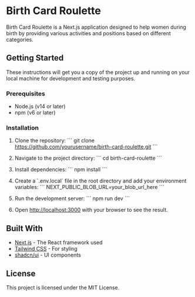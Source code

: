 # Birth Card Roulette

Birth Card Roulette is a Next.js application designed to help women during birth by providing various activities and positions based on different categories.

## Getting Started

These instructions will get you a copy of the project up and running on your local machine for development and testing purposes.

### Prerequisites

- Node.js (v14 or later)
- npm (v6 or later)

### Installation

1. Clone the repository:
   \`\`\`
   git clone https://github.com/yourusername/birth-card-roulette.git
   \`\`\`

2. Navigate to the project directory:
   \`\`\`
   cd birth-card-roulette
   \`\`\`

3. Install dependencies:
   \`\`\`
   npm install
   \`\`\`

4. Create a \`.env.local\` file in the root directory and add your environment variables:
   \`\`\`
   NEXT_PUBLIC_BLOB_URL=your_blob_url_here
   \`\`\`

5. Run the development server:
   \`\`\`
   npm run dev
   \`\`\`

6. Open [http://localhost:3000](http://localhost:3000) with your browser to see the result.

## Built With

- [Next.js](https://nextjs.org/) - The React framework used
- [Tailwind CSS](https://tailwindcss.com/) - For styling
- [shadcn/ui](https://ui.shadcn.com/) - UI components

## License

This project is licensed under the MIT License.

